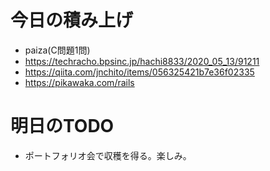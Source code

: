 # 今日の積み上げ
- paiza(C問題1問)
- https://techracho.bpsinc.jp/hachi8833/2020_05_13/91211
- https://qiita.com/jnchito/items/056325421b7e36f02335
- https://pikawaka.com/rails
# 明日のTODO
- ポートフォリオ会で収穫を得る。楽しみ。
